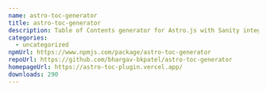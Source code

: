 ```yaml
---
name: astro-toc-generator
title: astro-toc-generator
description: Table of Contents generator for Astro.js with Sanity integration
categories:
  - uncategorized
npmUrl: https://www.npmjs.com/package/astro-toc-generator
repoUrl: https://github.com/bhargav-bkpatel/astro-toc-generator
homepageUrl: https://astro-toc-plugin.vercel.app/
downloads: 290
---
```

